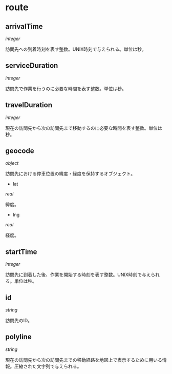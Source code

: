 # route

## arrivalTime

*integer*

訪問先への到着時刻を表す整数。UNIX時刻で与えられる。単位は秒。

## serviceDuration

*integer*

訪問先で作業を行うのに必要な時間を表す整数。単位は秒。

## travelDuration

*integer*

現在の訪問先から次の訪問先まで移動するのに必要な時間を表す整数。単位は秒。

## geocode

*object*

訪問先における停車位置の緯度・経度を保持するオブジェクト。

* lat

*real*

緯度。

* lng

*real*

経度。

## startTime

*integer*

訪問先に到着した後、作業を開始する時刻を表す整数。UNIX時刻で与えられる。単位は秒。

## id

*string*

訪問先のID。

## polyline

*string*

現在の訪問先から次の訪問先までの移動経路を地図上で表示するために用いる情報。圧縮された文字列で与えられる。